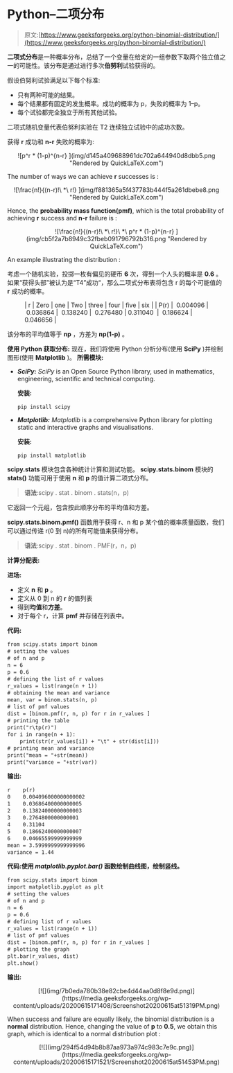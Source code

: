 # Python–二项分布

> 原文:[https://www.geeksforgeeks.org/python-binomial-distribution/](https://www.geeksforgeeks.org/python-binomial-distribution/)

**二项式分布**是一种概率分布，总结了一个变量在给定的一组参数下取两个独立值之一的可能性。该分布是通过进行多次**伯努利**试验获得的。

假设伯努利试验满足以下每个标准:

*   只有两种可能的结果。
*   每个结果都有固定的发生概率。成功的概率为 p，失败的概率为 1–p。
*   每个试验都完全独立于所有其他试验。

二项式随机变量代表伯努利实验在 T2 连续独立试验中的成功次数。

获得 **r** 成功和 **n-r** 失败的概率为:

<center>![p^r * (1-p)^{n-r}    ](img/d145a409688961dc702a644940d8dbb5.png "Rendered by QuickLaTeX.com")</center>

The number of ways we can achieve **r** successes is : 

<center>![\frac{n!}{(n-r)!\ *\ r!}    ](img/f881365a5f437783b444f5a261dbebe8.png "Rendered by QuickLaTeX.com")</center>

Hence, the **probability mass function(pmf)**, which is the total probability of achieving **r** success and **n-r** failure is :

<center>![\frac{n!}{(n-r)!\ *\ r!}\ *\ p^r * (1-p)^{n-r}    ](img/cb5f2a7b8949c32fbeb091796792b316.png "Rendered by QuickLaTeX.com")</center>

An example illustrating the distribution :

考虑一个随机实验，投掷一枚有偏见的硬币 **6** 次，得到一个人头的概率是 **0.6** 。如果“获得头部”被认为是“T4”成功“，那么二项式分布表将包含 r 的每个可能值的 **r** 成功的概率。

<figure class="table">

| r | Zero | one | Two | three | four | five | six |
| P(r) |  0.004096 |  0.036864 |  0.138240 |  0.276480 | 0.311040  |  0.186624 | 0.046656 |

</figure>

该分布的平均值等于 **np** ，方差为 **np(1-p)** 。

**使用 Python 获取分布:**
现在，我们将使用 Python 分析分布(使用 **SciPy** )并绘制图形(使用 **Matplotlib** )。
**所需模块:**

*   ***SciPy:***
    *SciPy* is an Open Source Python library, used in mathematics, engineering, scientific and technical computing.

    **安装:**

    ```
    pip install scipy

    ```

*   ***Matplotlib:***
    *Matplotlib* is a comprehensive Python library for plotting static and interactive graphs and visualisations.

    **安装:**

    ```
    pip install matplotlib

    ```

**scipy.stats** 模块包含各种统计计算和测试功能。 **scipy.stats.binom** 模块的 **stats()** 功能可用于使用 **n** 和 **p** 的值计算二项式分布。

> **语法**:scipy . stat . binom . stats(n，p)

它返回一个元组，包含按此顺序分布的平均值和方差。

**scipy.stats.binom.pmf()** 函数用于获得 r、n 和 p 某个值的概率质量函数，我们可以通过传递 r(0 到 n)的所有可能值来获得分布。

> **语法**:scipy . stat . binom . PMF(r，n，p)

**计算分配表:**

**进场:**

*   定义 **n** 和 **p** 。
*   定义从 0 到 n 的 **r** 的值列表
*   得到**均值**和**方差**。
*   对于每个 r，计算 **pmf** 并存储在列表中。

**代码:**

```
from scipy.stats import binom
# setting the values
# of n and p
n = 6
p = 0.6
# defining the list of r values
r_values = list(range(n + 1))
# obtaining the mean and variance 
mean, var = binom.stats(n, p)
# list of pmf values
dist = [binom.pmf(r, n, p) for r in r_values ]
# printing the table
print("r\tp(r)")
for i in range(n + 1):
    print(str(r_values[i]) + "\t" + str(dist[i]))
# printing mean and variance
print("mean = "+str(mean))
print("variance = "+str(var))
```

**输出:**

```
r    p(r)
0    0.004096000000000002
1    0.03686400000000005
2    0.13824000000000003
3    0.2764800000000001
4    0.31104
5    0.18662400000000007
6    0.04665599999999999
mean = 3.5999999999999996
variance = 1.44

```

**代码:使用 *matplotlib.pyplot.bar()* 函数绘制曲线图，绘制竖线。**

```
from scipy.stats import binom
import matplotlib.pyplot as plt
# setting the values
# of n and p
n = 6
p = 0.6
# defining list of r values
r_values = list(range(n + 1))
# list of pmf values
dist = [binom.pmf(r, n, p) for r in r_values ]
# plotting the graph 
plt.bar(r_values, dist)
plt.show()
```

**输出:**

<center> [![](img/7b0eda780b38e82cbe4d44aa0d8f8e9d.png)](https://media.geeksforgeeks.org/wp-content/uploads/20200615171408/Screenshot20200615at51319PM.png)</center>

When success and failure are equally likely, the binomial distribution is a **normal** distribution. Hence, changing the value of **p** to **0.5**, we obtain this graph, which is identical to a normal distribution plot :

<center>[![](img/294f54d94b8b87aa973a974c983c7e9c.png)](https://media.geeksforgeeks.org/wp-content/uploads/20200615171521/Screenshot20200615at51453PM.png)</center>